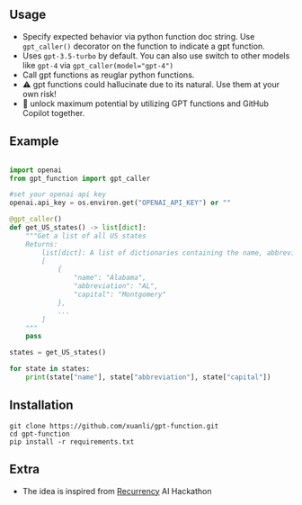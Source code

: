 ## Usage
* Specify expected behavior via python function doc string. Use `gpt_caller()` decorator on the function to indicate a gpt function.
* Uses `gpt-3.5-turbo` by default. You can also use switch to other models like `gpt-4` via `gpt_caller(model="gpt-4")`
* Call gpt functions as reuglar python functions.
* :warning: gpt functions could hallucinate due to its natural. Use them at your own risk!
* :rocket: unlock maximum potential by utilizing GPT functions and GitHub Copilot together.

## Example

``` python

import openai
from gpt_function import gpt_caller

#set your openai api key
openai.api_key = os.environ.get("OPENAI_API_KEY") or ""

@gpt_caller()
def get_US_states() -> list[dict]:
    """Get a list of all US states
    Returns:
        list[dict]: A list of dictionaries containing the name, abbreviation, and capital of each US state. eg:
        [
            {
                "name": "Alabama",
                "abbreviation": "AL",
                "capital": "Montgomery"
            },
            ...
        ]
    """
    pass

states = get_US_states()

for state in states:
    print(state["name"], state["abbreviation"], state["capital"])

```

## Installation
```
git clone https://github.com/xuanli/gpt-function.git
cd gpt-function
pip install -r requirements.txt
```

## Extra

* The idea is inspired from [Recurrency](https://www.recurrency.com/) AI Hackathon
